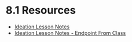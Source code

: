 # 8.1 Resources

- [Ideation Lesson Notes](https://hackmd.io/@J2v2cxRjQ-KWHKC_3nUBCg/ryYvc_Srq)
- [Ideation Lesson Notes - Endpoint From Class](https://hackmd.io/@J2v2cxRjQ-KWHKC_3nUBCg/BkoBXcHr9)
